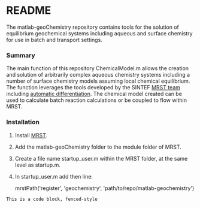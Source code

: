 # README #

The matlab-geoChemistry repository contains tools for the solution of equilibrium geochemical systems including aqueous and surface chemistry for use in batch and transport settings. 

### Summary ###

The main function of this repository ChemicalModel.m allows the creation and solution of arbitrarily complex aqueous chemistry systems including a number of surface chemistry models assuming local chemical equilibrium. The function leverages the tools developed by the SINTEF [MRST team](http://www.sintef.no/projectweb/mrst/) including [automatic differentiation](https://en.wikipedia.org/wiki/Automatic_differentiation). The chemical model created can be used to calculate batch reaction calculations or be coupled to flow within MRST.

### Installation ###

1. Install [MRST](http://www.sintef.no/projectweb/mrst/downloadable-resources/). 
2. Add the matlab-geoChemistry folder to the module folder of MRST.
3. Create a file name startup_user.m within the MRST folder, at the same level as startup.m.
4. In startup_user.m add then line:

     mrstPath('register', 'geochemistry', 'path/to/repo/matlab-geochemistry')

~~~~
This is a code block, fenced-style
~~~~